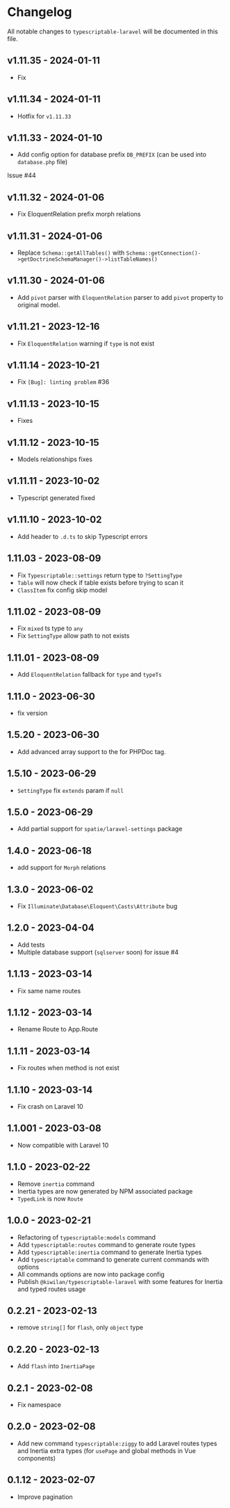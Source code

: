 # Changelog

All notable changes to `typescriptable-laravel` will be documented in this file.

## v1.11.35 - 2024-01-11

- Fix

## v1.11.34 - 2024-01-11

- Hotfix for `v1.11.33`

## v1.11.33 - 2024-01-10

- Add config option for database prefix `DB_PREFIX` (can be used into `database.php` file)

Issue #44

## v1.11.32 - 2024-01-06

- Fix EloquentRelation prefix morph relations

## v1.11.31 - 2024-01-06

- Replace `Schema::getAllTables()` with `Schema::getConnection()->getDoctrineSchemaManager()->listTableNames()`

## v1.11.30 - 2024-01-06

- Add `pivot` parser with `EloquentRelation` parser to add `pivot` property to original model.

## v1.11.21 - 2023-12-16

- Fix `EloquentRelation` warning if `type` is not exist

## v1.11.14 - 2023-10-21

- Fix `[Bug]: linting problem` #36

## v1.11.13 - 2023-10-15

- Fixes

## v1.11.12 - 2023-10-15

- Models relationships fixes

## v1.11.11 - 2023-10-02

- Typescript generated fixed

## v1.11.10 - 2023-10-02

- Add header to `.d.ts` to skip Typescript errors

## 1.11.03 - 2023-08-09

- Fix `Typescriptable::settings` return type to `?SettingType`
- `Table` will now check if table exists before trying to scan it
- `ClassItem` fix config skip model

## 1.11.02 - 2023-08-09

- Fix `mixed` ts type to `any`
- Fix `SettingType` allow path to not exists

## 1.11.01 - 2023-08-09

- Add `EloquentRelation` fallback for `type` and `typeTs`

## 1.11.0 - 2023-06-30

- fix version

## 1.5.20 - 2023-06-30

- Add advanced array support to the for PHPDoc tag.

## 1.5.10 - 2023-06-29

- `SettingType` fix `extends` param if `null`

## 1.5.0 - 2023-06-29

- Add partial support for `spatie/laravel-settings` package

## 1.4.0 - 2023-06-18

- add support for `Morph` relations

## 1.3.0 - 2023-06-02

- Fix `Illuminate\Database\Eloquent\Casts\Attribute` bug

## 1.2.0 - 2023-04-04

- Add tests
- Multiple database support (`sqlserver` soon) for issue #4

## 1.1.13 - 2023-03-14

- Fix same name routes

## 1.1.12 - 2023-03-14

- Rename Route to App.Route

## 1.1.11 - 2023-03-14

- Fix routes when method is not exist

## 1.1.10 - 2023-03-14

- Fix crash on Laravel 10

## 1.1.001 - 2023-03-08

- Now compatible with Laravel 10

## 1.1.0 - 2023-02-22

- Remove `inertia` command
- Inertia types are now generated by NPM associated package
- `TypedLink` is now `Route`

## 1.0.0 - 2023-02-21

- Refactoring of `typescriptable:models` command
- Add `typescriptable:routes` command to generate route types
- Add `typescriptable:inertia` command to generate Inertia types
- Add `typescriptable` command to generate current commands with options
- All commands options are now into package config
- Publish `@kiwilan/typescriptable-laravel` with some features for Inertia and typed routes usage

## 0.2.21 - 2023-02-13

- remove `string[]` for `flash`, only `object` type

## 0.2.20 - 2023-02-13

- Add `flash` into `InertiaPage`

## 0.2.1 - 2023-02-08

- Fix namespace

## 0.2.0 - 2023-02-08

- Add new command `typescriptable:ziggy` to add Laravel routes types and Inertia extra types (for `usePage` and global methods in Vue components)

## 0.1.12 - 2023-02-07

- Improve pagination
